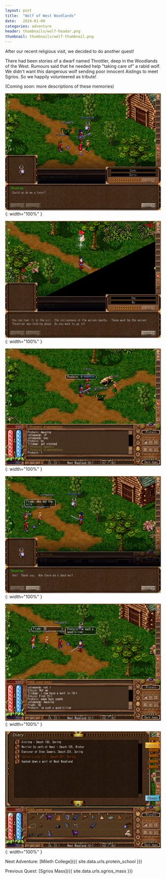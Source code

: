 ```yaml
---
layout: post
title:  "Wolf of West Woodlands"
date:   2024-01-09
categories: adventure
header: thumbnails/wolf-header.png
thumbnail: thumbnails/wolf-thumbnail.png
---
```


After our recent religious visit, we decided to do another quest!

There had been stories of a dwarf named Throttler, deep in the Woodlands of the West. Rumours said that he needed help "taking care of" a rabid wolf. We didn't want this dangerous wolf sending poor innocent Aislings to meet Sgrios. So we happily volunteered as tribute!

(Coming soon: more descriptions of these memories)

![Wolf Start](/assets/img/adventures/west-woodland-wolf/wolf-start.png){: width="100%" }

![Wolf Area](/assets/img/adventures/west-woodland-wolf/wolf-area.png){: width="100%" }

![Wolf Found](/assets/img/adventures/west-woodland-wolf/wolf.png){: width="100%" }

![Wolf End](/assets/img/adventures/west-woodland-wolf/wolf-end.png){: width="100%" }

![Protein Proud](/assets/img/adventures/west-woodland-wolf/protein-proud.png){: width="100%" }

![Wolf Legend](/assets/img/adventures/west-woodland-wolf/wolf-legend.png){: width="100%" }

Next Adventure: [Mileth College]({{ site.data.urls.protein_school }})

Previous Quest: [Sgrios Mass]({{ site.data.urls.sgrios_mass }})